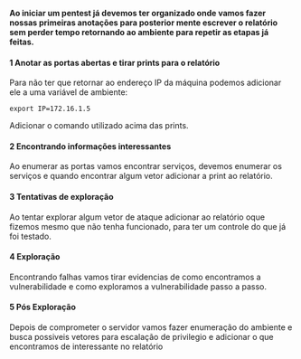 
**Ao iniciar um pentest já devemos ter organizado onde vamos fazer nossas primeiras anotações para posterior mente escrever o relatório sem perder tempo retornando ao ambiente para repetir as etapas já feitas.**
#### 1 Anotar as portas abertas e tirar prints para o relatório
Para não ter que retornar ao endereço IP da máquina podemos adicionar ele a uma variável  de ambiente:
```
export IP=172.16.1.5
```
Adicionar o comando utilizado acima das prints.

#### 2 Encontrando informações interessantes
Ao enumerar as portas vamos encontrar serviços, devemos enumerar os serviços e quando encontrar algum vetor adicionar a print ao relatório.

#### 3 Tentativas de exploração
Ao tentar explorar algum vetor de ataque adicionar ao relatório oque fizemos mesmo que não tenha funcionado, para ter um controle do que já foi testado.

#### 4 Exploração
Encontrando falhas vamos tirar evidencias de como encontramos a vulnerabilidade e como exploramos a vulnerabilidade passo a passo.

#### 5 Pós Exploração
Depois de comprometer o servidor vamos fazer enumeração do ambiente e busca possiveis vetores para escalação de privilegio e adicionar o que encontramos de interessante no relatório